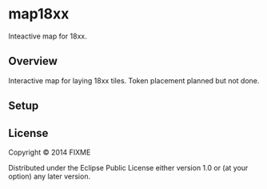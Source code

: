 # map18xx

Inteactive map for 18xx.

## Overview

Interactive map for laying 18xx tiles. Token placement planned but not done.

## Setup

## License

Copyright © 2014 FIXME

Distributed under the Eclipse Public License either version 1.0 or (at your option) any later version.
